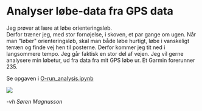 # Analyser løbe-data fra GPS data

Jeg prøver at lære at løbe orienteringsløb.  
Derfor træner jeg, med stor fornøjelse, i skoven, et par gange om ugen.
Når man "løber" orienteringsløb, skal man både løbe hurtigt, løbe i vanskeligt terræn og finde vej hen til posterne. Derfor kommer jeg tit ned i langsommere tempo. Jeg går faktisk en stor del af vejen.
Jeg vil gerne analysere min løbetur, ud fra data fra mit GPS løbe ur. Et Garmin forerunner 235.

Se opgaven i [O-run_analysis.ipynb](O-run_analysis.ipynb)

![](images/image11-autox400.png)

_-vh Søren Magnusson_